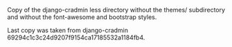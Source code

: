 Copy of the django-cradmin less directory without the themes/
subdirectory and without the font-awesome and bootstrap styles.
 
Last copy was taken from django-cradmin 69294c1c3c24d9207f9154ca17185532a1184fb4.
